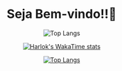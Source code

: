 

<div align="center">
  <h1>Seja Bem-vindo!!🤘</h1>

  ![Top Langs](https://github-readme-stats.vercel.app/api/top-langs/?username=RodrigoAzvdd&hide_progress=false)
  
  [![Harlok's WakaTime stats](https://github-readme-stats.vercel.app/api/wakatime?username=RodrigoAzvdd)](https://github.com/anuraghazra/github-readme-stats)

[![Top Langs](https://github-readme-stats.vercel.app/api/top-langs/?username=RodrigoAzvdd)](https://github.com/anuraghazra/github-readme-stats) 

</div>
